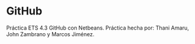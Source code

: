 # GitHub
Práctica ETS 4.3 GitHub con Netbeans.
Práctica hecha por: Thani Amaru, John Zambrano y Marcos Jiménez.
